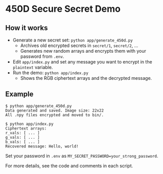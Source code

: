 # 450D Secure Secret Demo

## How it works
- Generate a new secret set: `python app/generate_450d.py`
    - Archives old encrypted secrets in `secret/1`, `secret/2`, ... 
    - Generates new random arrays and encrypts them with your password from `.env`.
- Edit `app/index.py` and set any message you want to encrypt in the `plaintext` variable.
- Run the demo: `python app/index.py`
    - Shows the RGB ciphertext arrays and the decrypted message.

## Example
```
$ python app/generate_450d.py
Data generated and saved. Image size: 22x22
All .npy files encrypted and moved to bin/.

$ python app/index.py
Ciphertext arrays:
r_vals: [ ... ]
g_vals: [ ... ]
b_vals: [ ... ]
Recovered message: Hello, world!
```

Set your password in `.env` as `MY_SECRET_PASSWORD=your_strong_password`.

For more details, see the code and comments in each script.
